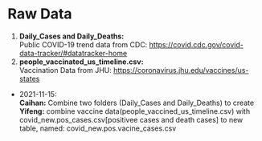 # Raw Data

1. **Daily_Cases and Daily_Deaths:**  
  Public COVID-19 trend data from CDC: https://covid.cdc.gov/covid-data-tracker/#datatracker-home  
2. **people_vaccinated_us_timeline.csv:**  
  Vaccination Data from JHU: https://coronavirus.jhu.edu/vaccines/us-states

* 2021-11-15:  
**Caihan:** Combine two folders (Daily_Cases and Daily_Deaths) to create  
**Yifeng:** combine vaccine data(people_vaccined_us_timeline.csv) with covid_new.pos_cases.csv[positivee cases and death cases] to new table, named: covid_new.pos.vacine_cases.csv
